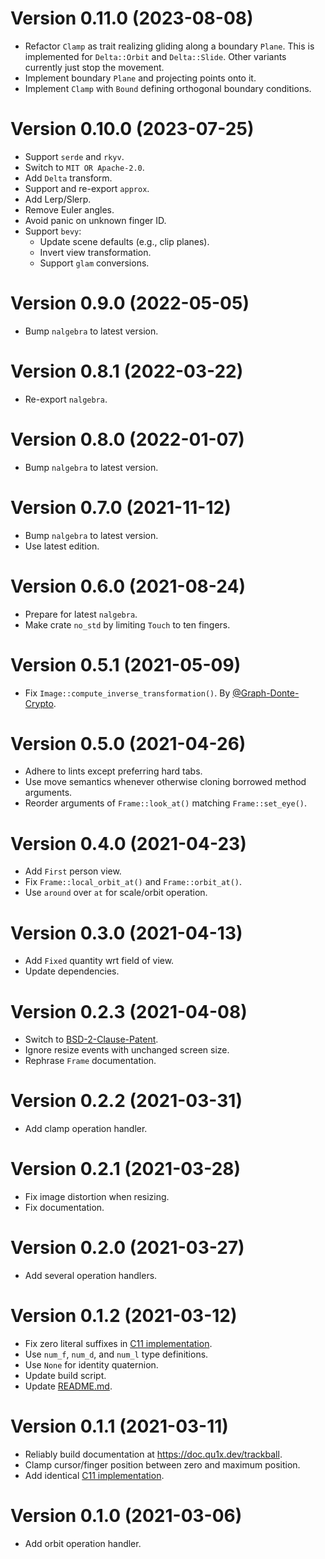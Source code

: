 # Version 0.11.0 (2023-08-08)

  * Refactor `Clamp` as trait realizing gliding along a boundary `Plane`. This
    is implemented for `Delta::Orbit` and `Delta::Slide`. Other variants
    currently just stop the movement.
  * Implement boundary `Plane` and projecting points onto it.
  * Implement `Clamp` with `Bound` defining orthogonal boundary conditions.

# Version 0.10.0 (2023-07-25)

  * Support `serde` and `rkyv`.
  * Switch to `MIT OR Apache-2.0`.
  * Add `Delta` transform.
  * Support and re-export `approx`.
  * Add Lerp/Slerp.
  * Remove Euler angles.
  * Avoid panic on unknown finger ID.
  * Support `bevy`:
     * Update scene defaults (e.g., clip planes).
     * Invert view transformation.
     * Support `glam` conversions.

# Version 0.9.0 (2022-05-05)

  * Bump `nalgebra` to latest version.

# Version 0.8.1 (2022-03-22)

  * Re-export `nalgebra`.

# Version 0.8.0 (2022-01-07)

  * Bump `nalgebra` to latest version.

# Version 0.7.0 (2021-11-12)

  * Bump `nalgebra` to latest version.
  * Use latest edition.

# Version 0.6.0 (2021-08-24)

  * Prepare for latest `nalgebra`.
  * Make crate `no_std` by limiting `Touch` to ten fingers.

# Version 0.5.1 (2021-05-09)

  * Fix `Image::compute_inverse_transformation()`. By [@Graph-Donte-Crypto].

# Version 0.5.0 (2021-04-26)

  * Adhere to lints except preferring hard tabs.
  * Use move semantics whenever otherwise cloning borrowed method arguments.
  * Reorder arguments of `Frame::look_at()` matching `Frame::set_eye()`.

# Version 0.4.0 (2021-04-23)

  * Add `First` person view.
  * Fix `Frame::local_orbit_at()` and `Frame::orbit_at()`.
  * Use `around` over `at` for scale/orbit operation.

# Version 0.3.0 (2021-04-13)

  * Add `Fixed` quantity wrt field of view.
  * Update dependencies.

# Version 0.2.3 (2021-04-08)

  * Switch to [BSD-2-Clause-Patent](LICENSES/BSD-2-Clause-Patent.md).
  * Ignore resize events with unchanged screen size.
  * Rephrase `Frame` documentation.

# Version 0.2.2 (2021-03-31)

  * Add clamp operation handler.

# Version 0.2.1 (2021-03-28)

  * Fix image distortion when resizing.
  * Fix documentation.

# Version 0.2.0 (2021-03-27)

  * Add several operation handlers.

# Version 0.1.2 (2021-03-12)

  * Fix zero literal suffixes in [C11 implementation](c11).
  * Use `num_f`, `num_d`, and `num_l` type definitions.
  * Use `None` for identity quaternion.
  * Update build script.
  * Update [README.md](README.md).

# Version 0.1.1 (2021-03-11)

  * Reliably build documentation at <https://doc.qu1x.dev/trackball>.
  * Clamp cursor/finger position between zero and maximum position.
  * Add identical [C11 implementation](c11).

# Version 0.1.0 (2021-03-06)

  * Add orbit operation handler.

[@Graph-Donte-Crypto]: https://github.com/Graph-Donte-Crypto
